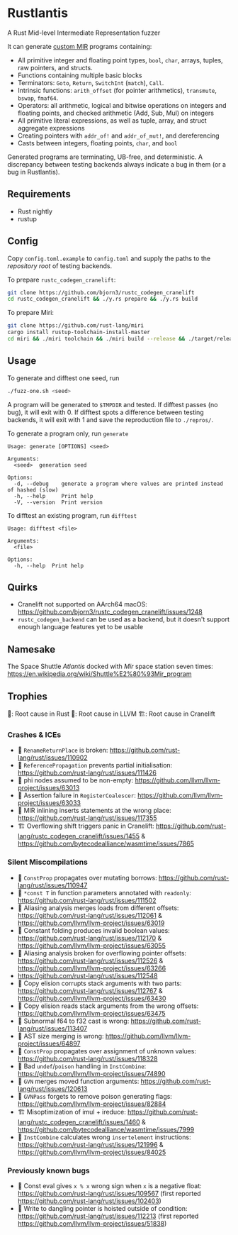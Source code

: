 # Rustlantis
A Rust Mid-level Intermediate Representation fuzzer

It can generate [custom MIR](https://doc.rust-lang.org/std/intrinsics/mir/index.html) programs containing:
- All primitive integer and floating point types, `bool`, `char`, arrays,
tuples, raw pointers, and structs.
- Functions containing multiple basic blocks
- Terminators: `Goto`, `Return`, `SwitchInt` (`match`), `Call`.
- Intrinsic functions: `arith_offset` (for pointer arithmetics), `transmute`,
`bswap`, `fmaf64`.
- Operators: all arithmetic, logical and bitwise operations on integers
and floating points, and checked arithmetic (Add, Sub, Mul) on integers
- All primitive literal expressions, as well as tuple, array, and struct
aggregate expressions
- Creating pointers with `addr_of!` and `addr_of_mut!`, and dereferencing
- Casts between integers, floating points, `char`, and `bool`

Generated programs are terminating, UB-free, and deterministic. A discrepancy between testing backends
always indicate a bug in them (or a bug in Rustlantis).

## Requirements
- Rust nightly
- rustup

## Config
Copy `config.toml.example` to `config.toml` and supply the paths to the *repository root* of testing backends.

To prepare `rustc_codegen_cranelift`:
```bash
git clone https://github.com/bjorn3/rustc_codegen_cranelift
cd rustc_codegen_cranelift && ./y.rs prepare && ./y.rs build
```

To prepare Miri:
```bash
git clone https://github.com/rust-lang/miri
cargo install rustup-toolchain-install-master
cd miri && ./miri toolchain && ./miri build --release && ./target/release/cargo-miri miri setup
```

## Usage

To generate and difftest one seed, run

```bash
./fuzz-one.sh <seed>
```

A program will be generated to `$TMPDIR` and tested. If difftest passes (no bug), it will exit with 0. If difftest spots a difference between testing backends, it will exit with 1 and save the reproduction file to `./repros/`.

To generate a program only, run `generate`
```
Usage: generate [OPTIONS] <seed>

Arguments:
  <seed>  generation seed

Options:
  -d, --debug    generate a program where values are printed instead of hashed (slow)
  -h, --help     Print help
  -V, --version  Print version
```

To difftest an existing program, run `difftest`
```
Usage: difftest <file>

Arguments:
  <file>  

Options:
  -h, --help  Print help
```

## Quirks
- Cranelift not supported on AArch64 macOS: https://github.com/bjorn3/rustc_codegen_cranelift/issues/1248
- `rustc_codegen_backend` can be used as a backend, but it doesn't support enough language features yet to be usable

## Namesake
The Space Shuttle *Atlantis* docked with *Mir* space station seven times: https://en.wikipedia.org/wiki/Shuttle%E2%80%93Mir_program

## Trophies

🦀: Root cause in Rust
🐉: Root cause in LLVM
🏗️: Root cause in Cranelift

### Crashes & ICEs
- 🦀 `RenameReturnPlace` is broken: https://github.com/rust-lang/rust/issues/110902
- 🦀 `ReferencePropagation` prevents partial initialisation: https://github.com/rust-lang/rust/issues/111426
- 🐉 phi nodes assumed to be non-empty: https://github.com/llvm/llvm-project/issues/63013
- 🐉 Assertion failure in `RegisterCoalescer`: https://github.com/llvm/llvm-project/issues/63033
- 🦀 MIR inlining inserts statements at the wrong place: https://github.com/rust-lang/rust/issues/117355
- 🏗️ Overflowing shift triggers panic in Cranelift: https://github.com/rust-lang/rustc_codegen_cranelift/issues/1455 & https://github.com/bytecodealliance/wasmtime/issues/7865

### Silent Miscompilations
- 🦀 `ConstProp` propagates over mutating borrows: https://github.com/rust-lang/rust/issues/110947
- 🦀 `*const T` in function parameters annotated with `readonly`: https://github.com/rust-lang/rust/issues/111502
- 🐉 Aliasing analysis merges loads from different offsets: https://github.com/rust-lang/rust/issues/112061 & https://github.com/llvm/llvm-project/issues/63019
- 🐉 Constant folding produces invalid boolean values: https://github.com/rust-lang/rust/issues/112170 & https://github.com/llvm/llvm-project/issues/63055
- 🐉 Aliasing analysis broken for overflowing pointer offsets: https://github.com/rust-lang/rust/issues/112526 & https://github.com/llvm/llvm-project/issues/63266
- https://github.com/rust-lang/rust/issues/112548
- 🐉 Copy elision corrupts stack arguments with two parts: https://github.com/rust-lang/rust/issues/112767 & https://github.com/llvm/llvm-project/issues/63430
- 🐉 Copy elision reads stack arguments from the wrong offsets: https://github.com/llvm/llvm-project/issues/63475
- 🦀 Subnormal f64 to f32 cast is wrong: https://github.com/rust-lang/rust/issues/113407
- 🐉 AST size merging is wrong: https://github.com/llvm/llvm-project/issues/64897 
- 🦀 `ConstProp` propagates over assignment of unknown values: https://github.com/rust-lang/rust/issues/118328
- 🐉 Bad `undef`/`poison` handling in `InstCombine`: https://github.com/llvm/llvm-project/issues/74890
- 🦀 `GVN` merges moved function arguments: https://github.com/rust-lang/rust/issues/120613
- 🐉 `GVNPass` forgets to remove poison generating flags: https://github.com/llvm/llvm-project/issues/82884
- 🏗️ Misoptimization of imul + ireduce: https://github.com/rust-lang/rustc_codegen_cranelift/issues/1460 & https://github.com/bytecodealliance/wasmtime/issues/7999
- 🐉 `InstCombine` calculates wrong `insertelement` instructions: https://github.com/rust-lang/rust/issues/121996 & https://github.com/llvm/llvm-project/issues/84025

### Previously known bugs
- 🦀 Const eval gives `x % x` wrong sign when `x` is a negative float: https://github.com/rust-lang/rust/issues/109567 (first reported https://github.com/rust-lang/rust/issues/102403)
- 🐉 Write to dangling pointer is hoisted outside of condition: https://github.com/rust-lang/rust/issues/112213 (first reported https://github.com/llvm/llvm-project/issues/51838)
